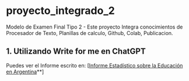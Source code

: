 # proyecto_integrado_2
Modelo de Examen Final Tipo 2 - Este proyecto Integra conocimientos de Procesador de Texto, Planillas de calculo, Github, Colab, Publicacion.
## 1. Utilizando Write for me en ChatGPT 
Puedes ver el Informe escrito en: [[Informe Estadístico sobre la Educación en Argentina](**https://chatgpt.com/share/673676b6-1750-8009-8eba-9827041a62c5)**]
